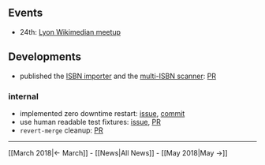 <!-- LANG:EN, title="April 2018"-->

## Events
* 24th: [Lyon Wikimedian meetup](https://fr.wikipedia.org/wiki/Wikip%C3%A9dia:Rencontres/Rh%C3%B4ne-Alpes/Cabale_de_la_quenelle)

## Developments
* published the [ISBN importer](http://inventaire.io/add/import) and the [multi-ISBN scanner](http://inventaire.io/add/scan): [PR](https://github.com/inventaire/inventaire-client/pull/140)

### internal
*  implemented zero downtime restart: [issue](https://github.com/inventaire/inventaire/issues/100), [commit](https://github.com/inventaire/inventaire-deploy/commit/8b55857)
* use human readable test fixtures: [issue](https://github.com/inventaire/inventaire/issues/159), [PR](https://github.com/inventaire/inventaire/pull/162)
* `revert-merge` cleanup: [PR](https://github.com/inventaire/inventaire/pull/157)

<hr>

[[March 2018|← March]] - [[News|All News]] - [[May 2018|May →]]